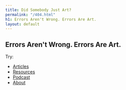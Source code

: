 ```yaml
---
title: Did Somebody Just Art?
permalink: "/404.html"
h1: Errors Aren't Wrong. Errors Are Art.
layout: default
---
```


## Errors Aren't Wrong. Errors Are Art.

Try:
* [Articles](http://www.markpollard.net/strategy-articles)
* [Resources](http://www.markpollard.net/strategy-resources)
* [Podcast](http://www.markpollard.net/sweathead-podcast)
* [About](http://www.markpollard.net/about-mark-pollard)
